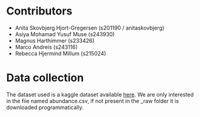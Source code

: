 # Contributors
- Anita Skovbjerg Hjort-Gregersen (s201190 / anitaskovbjerg)
- Asiya Mohamad Yusuf Muse (s243930)
- Magnus Harthimmer (s233426)
- Marco Andreis (s243116)
- Rebecca Hjermind Millum (s215024)

# Data collection
The dataset used is a kaggle dataset available [here](https://www.kaggle.com/datasets/antaresnyc/metagenomics).
We are only interested in the fiie named abundance.csv, if not present in the _raw folder it is downloaded programmatically.